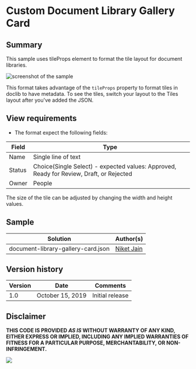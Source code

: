 # Custom Document Library Gallery Card

## Summary
This sample uses tileProps element to format the tile layout  for document libraries.

![screenshot of the sample](./assets/screenshot.png)

This format takes advantage of the `tileProps` property to format tiles in doclib to have metadata. To see the tiles, switch your layout to the Tiles layout after you've added the JSON.

## View requirements
- The format expect the following fields:

Field |Type
--------|---------
Name | Single line of text 
Status | Choice(Single Select) - expected values: Approved, Ready for Review, Draft, or Rejected
Owner | People

The size of the tile can be adjusted by changing the width and height values.

## Sample

Solution|Author(s)
--------|---------
document-library-gallery-card.json | [Niket Jain](https://github.com/NiketJain)

## Version history

Version|Date|Comments
-------|----|--------
1.0|October 15, 2019|Initial release

## Disclaimer
**THIS CODE IS PROVIDED *AS IS* WITHOUT WARRANTY OF ANY KIND, EITHER EXPRESS OR IMPLIED, INCLUDING ANY IMPLIED WARRANTIES OF FITNESS FOR A PARTICULAR PURPOSE, MERCHANTABILITY, OR NON-INFRINGEMENT.**

<img src="https://pnptelemetry.azurewebsites.net/list-formatting/view-samples/document-library-gallery-card" />

